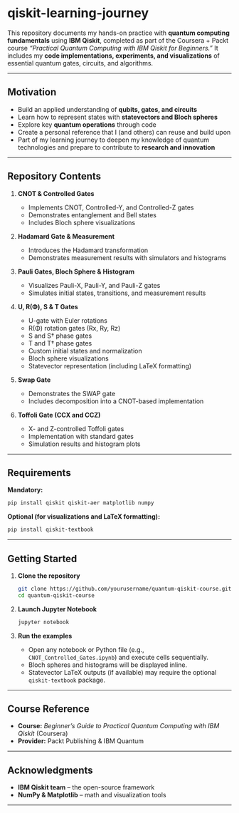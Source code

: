 # qiskit-learning-journey

This repository documents my hands-on practice with **quantum computing fundamentals** using **IBM Qiskit**, completed as part of the Coursera + Packt course *“Practical Quantum Computing with IBM Qiskit for Beginners.”*
It includes my **code implementations, experiments, and visualizations** of essential quantum gates, circuits, and algorithms.

---

## Motivation

* Build an applied understanding of **qubits, gates, and circuits**
* Learn how to represent states with **statevectors and Bloch spheres**
* Explore key **quantum operations** through code
* Create a personal reference that I (and others) can reuse and build upon
* Part of my learning journey to deepen my knowledge of quantum technologies and prepare to contribute to **research and innovation**

---

## Repository Contents

1. **CNOT & Controlled Gates**

   * Implements CNOT, Controlled-Y, and Controlled-Z gates
   * Demonstrates entanglement and Bell states
   * Includes Bloch sphere visualizations

2. **Hadamard Gate & Measurement**

   * Introduces the Hadamard transformation
   * Demonstrates measurement results with simulators and histograms

3. **Pauli Gates, Bloch Sphere & Histogram**

   * Visualizes Pauli-X, Pauli-Y, and Pauli-Z gates
   * Simulates initial states, transitions, and measurement results

4. **U, R(Φ), S & T Gates**

   * U-gate with Euler rotations
   * R(Φ) rotation gates (Rx, Ry, Rz)
   * S and S† phase gates
   * T and T† phase gates
   * Custom initial states and normalization
   * Bloch sphere visualizations
   * Statevector representation (including LaTeX formatting)

5. **Swap Gate**

   * Demonstrates the SWAP gate
   * Includes decomposition into a CNOT-based implementation

6. **Toffoli Gate (CCX and CCZ)**

   * X- and Z-controlled Toffoli gates
   * Implementation with standard gates
   * Simulation results and histogram plots

---

## Requirements

**Mandatory:**

```bash
pip install qiskit qiskit-aer matplotlib numpy
```

**Optional (for visualizations and LaTeX formatting):**

```bash
pip install qiskit-textbook
```

---

## Getting Started

1. **Clone the repository**

   ```bash
   git clone https://github.com/yourusername/quantum-qiskit-course.git
   cd quantum-qiskit-course
   ```

2. **Launch Jupyter Notebook**

   ```bash
   jupyter notebook
   ```

3. **Run the examples**

   * Open any notebook or Python file (e.g., `CNOT_Controlled_Gates.ipynb`) and execute cells sequentially.
   * Bloch spheres and histograms will be displayed inline.
   * Statevector LaTeX outputs (if available) may require the optional `qiskit-textbook` package.

---

## Course Reference

* **Course:** *Beginner’s Guide to Practical Quantum Computing with IBM Qiskit* (Coursera)
* **Provider:** Packt Publishing & IBM Quantum

---

## Acknowledgments

* **IBM Qiskit team** – the open-source framework
* **NumPy & Matplotlib** – math and visualization tools
  
---
